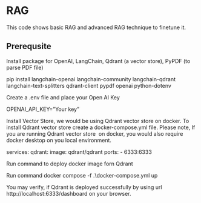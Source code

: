 # RAG
This code shows basic RAG and advanced RAG technique to finetune it.
## Prerequsite
Install package for OpenAI, LangChain, Qdrant (a vector store), PyPDF (to parse PDF file) 

pip install langchain-openai langchain-community langchain-qdrant langchain-text-splitters qdrant-client pypdf openai python-dotenv

Create a .env file and place your Open AI Key

OPENAI_API_KEY=”Your key”

Install Vector Store, we would be using Qdrant vector store on docker. To install Qdrant vector store create a docker-compose.yml file. Please note, If you are running Qdrant vector store  on docker, you would also require docker desktop on you local environment.

services:
  qdrant:
    image: qdrant/qdrant
    ports:
      - 6333:6333

Run command to deploy docker image forn Qdrant

 Run command docker compose -f .\docker-compose.yml up

You may verify, if Qdrant is deployed successfully by using url http://localhost:6333/dashboard on your browser.
